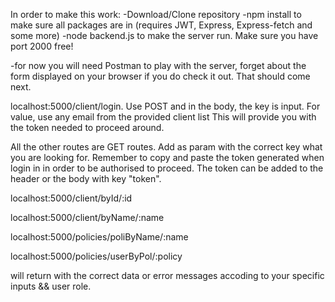 In order to make this work:
-Download/Clone repository
-npm install to make sure all packages are in (requires JWT, Express, Express-fetch and some more)
-node backend.js to make the server run. Make sure you have port 2000 free!

-for now you will need Postman to play with the server, forget about the form displayed on your browser if you do check it out. That should come next.

localhost:5000/client/login. Use POST and in the body, the key is input. For value, use any email from the provided client list
This will provide you with the token needed to proceed around.

All the other routes are GET routes. Add as param with the correct key what you are looking for. Remember to copy and paste the token generated when
login in in order to be authorised to proceed. The token can be added to the header or the body with key "token".

localhost:5000/client/byId/:id

localhost:5000/client/byName/:name

localhost:5000/policies/poliByName/:name

localhost:5000/policies/userByPol/:policy

will return with the correct data or error messages accoding to your specific inputs && user role.